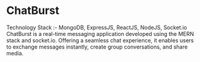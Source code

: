 # ChatBurst

Technology Stack :- MongoDB, ExpressJS, ReactJS, NodeJS, Socket.io
ChatBurst is a real-time messaging application developed using the MERN stack and socket.io. Offering a
seamless chat experience, it enables users to exchange messages instantly, create group conversations, and
share media.

